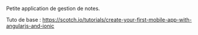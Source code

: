 Petite application de gestion de notes.

Tuto de base : https://scotch.io/tutorials/create-your-first-mobile-app-with-angularjs-and-ionic
